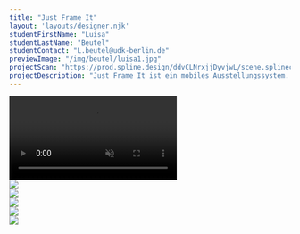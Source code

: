 ```yaml
---
title: "Just Frame It"
layout: 'layouts/designer.njk'
studentFirstName: "Luisa"
studentLastName: "Beutel"
studentContact: "L.beutel@udk-berlin.de"
previewImage: "/img/beutel/luisa1.jpg"
projectScan: "https://prod.spline.design/ddvCLNrxjjDyvjwL/scene.splinecode"
projectDescription: "Just Frame It ist ein mobiles Ausstellungssystem. Durch die Konstruktion aus Holzleisten, Dübeln und Gummiringen ist es beliebig einsetz- und erweiterbar. Die Basis des Systems bilden die vorhandenen Gegebenheiten: Wände, Böden und eventuell bereitstehende Podeste und andere Möbel werden genutzt, um die Objekte zu platzieren. Just Frame It gibt den Objekten einen passenden Rahmen, wodurch die Aufmerksamkeit der Besucher*innen klar gelenkt und die auszustellenden Objekte deutlich von der Umgebung abgegrenzt werden, Sollte Just Frame It einmal ausgedient haben, ist es leicht zu recyclen."
---
```


  <div class="span-2">
    <video controls muted loop>
      <source src="/img/beutel/luisa_1.webm" type="video/webm">
    </video>
  </div>
  <div class="span-2">
    <img src="/img/beutel/luisa2.jpg">
  </div>
  <div class="span-1">
    <img src="/img/beutel/luisa1.jpg">
  </div>
  <div class="span-1">
    <img src="/img/beutel/luisa3.jpg">
  </div>
  <div class="span-2">
    <img src="/img/beutel/luisa4.jpg">
  </div>
  <div class="span-2">
    <img src="/img/beutel/luisa5.jpg">
  </div>